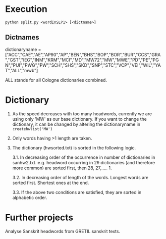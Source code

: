 # Execution
`python split.py <wordInSLP1> [<dictname>]`

## Dictnames
dictionaryname = ["ACC","CAE","AE","AP90","AP","BEN","BHS","BOP","BOR","BUR","CCS","GRA","GST","IEG","INM","KRM","MCI","MD","MW72","MW","MWE","PD","PE","PGN","PUI","PWG","PW","SCH","SHS","SKD","SNP","STC","VCP","VEI","WIL","YAT","ALL","mwb"]

ALL stands for all Cologne dictionaries combined.

# Dictionary

1. As the speed decreases with too many headwords, currently we are using only 'MW' as our base dictionary. If you want to change the dictionary, it can be changed by altering the dictionaryname in `createhwlist('MW')`

2. Only words having >1 length are taken.

3. The dictionary (hwsorted.txt) is sorted in the following logic.

	3.1. In decreasing order of the occurrence in number of dictionaries in sanhw2.txt.
	e.g. headword occurring in 29 dictionaries (and therefore more common) are sorted first, then 28, 27,..... 1.

	3.2. In decreasing order of length of the words. Longest words are sorted first. Shortest ones at the end.

	3.3. If the above two conditions are satisfied, they are sorted in alphabetic order.

# Further projects

Analyse Sanskrit headwords from GRETIL sanskrit texts.
